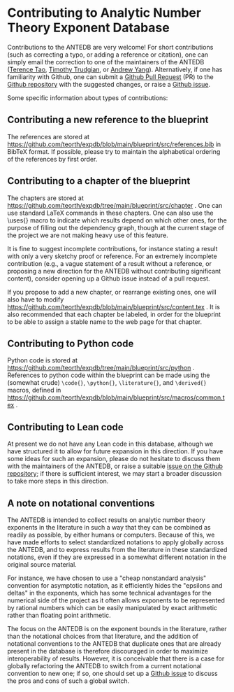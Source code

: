 # Contributing to Analytic Number Theory Exponent Database

Contributions to the ANTEDB are very welcome!  For short contributions (such as correcting a typo, or adding a reference or citation), one can simply email the correction to one of the maintainers of the ANTEDB ([Terence Tao](mailto:tao@math.ucla.edu), [Timothy Trudgian](mailto:timothy.trudgian@unsw.edu.au), or [Andrew Yang](mailto:andrew.yang1@unsw.edu.au)).  Alternatively, if one has familiarity with Github, one can submit a [Github Pull Request](https://github.com/teorth/expdb/pulls) (PR) to the [Github repository](https://github.com/teorth/expdb) with the suggested changes, or raise a [Github issue](https://github.com/teorth/expdb/issues).

Some specific information about types of contributions:

## Contributing a new reference to the blueprint

The references are stored at https://github.com/teorth/expdb/blob/main/blueprint/src/references.bib in BibTeX format.  If possible, please try to maintain the alphabetical ordering of the references by first order.

## Contributing to a chapter of the blueprint

The chapters are stored at https://github.com/teorth/expdb/tree/main/blueprint/src/chapter .  One can use standard LaTeX commands in these chapters.  One can also use the \uses{} macro to indicate which results depend on which other ones, for the purpose of filling out the dependency graph, though at the current stage of the project we are not making heavy use of this feature.

It is fine to suggest incomplete contributions, for instance stating a result with only a very sketchy proof or reference.  For an extremely incomplete contribution (e.g., a vague statement of a result without a reference, or proposing a new direction for the ANTEDB without contributing significant content), consider opening up a Github issue instead of a pull request.

If you propose to add a new chapter, or rearrange existing ones, one will also have to modify https://github.com/teorth/expdb/blob/main/blueprint/src/content.tex .  It is also recommended that each chapter be labeled, in order for the blueprint to be able to assign a stable name to the web page for that chapter.

## Contributing to Python code

Python code is stored at https://github.com/teorth/expdb/tree/main/blueprint/src/python .  References to python code within the blueprint can be made using the (somewhat crude) `\code{}`, `\python{}`, `\literature{}`, and `\derived{}` macros, defined in https://github.com/teorth/expdb/blob/main/blueprint/src/macros/common.tex .

## Contributing to Lean code

At present we do not have any Lean code in this database, although we have structured it to allow for future expansion in this direction.  If you have some ideas for such an expansion, please do not hesitate to discuss them with the maintainers of the ANTEDB, or raise a suitable [issue on the Github repository](https://github.com/teorth/expdb/issues); if there is sufficient interest, we may start a broader discussion to take more steps in this direction.

## A note on notational conventions

The ANTEDB is intended to collect results on analytic number theory exponents in the literature in such a way that they can be combined as readily as possible, by either humans or computers.  Because of this, we have made efforts to select standardized notations to apply globally across the ANTEDB, and to express results from the literature in these standardized notations, even if they are expressed in a somewhat different notation in the original source material.

For instance, we have chosen to use a "cheap nonstandard analysis" convention for asymptotic notation, as it efficiently hides the "epsilons and deltas" in the exponents, which has some technical advantages for the numerical side of the project as it often allows exponents to be represented by rational numbers which can be easily manipulated by exact arithmetic rather than floating point arithmetic.

The focus on the ANTEDB is on the exponent bounds in the literature, rather than the notational choices from that literature, and the addition of notational conventions to the ANTEDB that duplicate ones that are already present in the database is therefore discouraged in order to maximize interoperability of results.  However, it is conceivable that there is a case for globally refactoring the ANTEDB to switch from a current notational convention to new one; if so, one should set up a [Github issue](https://github.com/teorth/expdb/issues) to discuss the pros and cons of such a global switch.
